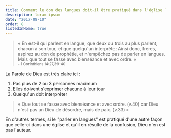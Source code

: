 ```yaml
---
title: Comment le don des langues doit-il être pratiqué dans l'église ?
description: loram ipsum
date: "2017-08-10"
order: 8
listedInHome: true
---
```


> « En est-il qui parlent en langue, que deux ou trois au plus parlent, chacun à son tour, et que quelqu'un interprète; Ainsi donc, frères, aspirez au don de prophétie, et n'empêchez pas de parler en langues. Mais que tout se fasse avec bienséance et avec ordre. » <br><small>- 1 Corinthiens 14:27,39-40</small>

La Parole de Dieu est très claire ici :

1. Pas plus de 2 ou 3 personnes maximum
2. Elles doivent s'exprimer chacune à leur tour
3. Quelqu'un doit interpréter

> « Que tout se fasse avec bienséance et avec ordre. (v.40) car Dieu n'est pas un Dieu de désordre, mais de paix. (v.33) »

En d'autres termes, si le "parler en langues" est pratiqué d'une autre façon que celle-ci dans une église et qu'il en résulte de la confusion, Dieu n'en est pas l'auteur.